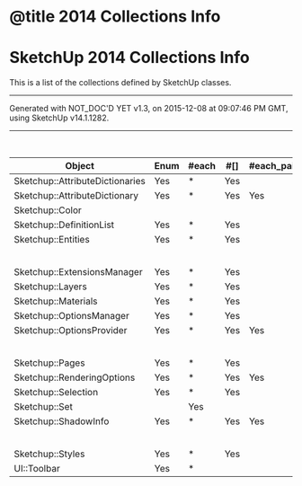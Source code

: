 # @title 2014 Collections Info
<style scoped>
\#filecontents table.gjl15 { border:none; border-collapse:collapse; margin-bottom:2em;}
\#filecontents table.gjl15 thead { border-bottom:2px solid #aaa; background-color:transparent;}
\#filecontents table.gjl15 tr    { border:none; background-color:transparent;}
\#filecontents table.gjl15 tr.clr { border-bottom:none; line-height:0.2em;}
\#filecontents table.gjl15 td:empty { border-top:1px solid #bbb; height:0.2em;}
\#filecontents table.gjl15 th { border:none; padding: 2px 10px 2px 3px; background-color:transparent; text-align:left;}
\#filecontents table.gjl15 td { border:none; padding: 2px 10px 2px 3px; background-color:transparent;}
\#filecontents table.gjl15 td.c, #filecontents table.gjl15 th.c { text-align:center;}
\#filecontents table.gjl15 td.r, #filecontents table.gjl15 th.r { text-align:right;}
</style>

# SketchUp 2014 Collections Info

This is a list of the collections defined by SketchUp classes.

---
Generated with NOT_DOC'D YET v1.3, on 2015-12-08 at 09:07:46 PM GMT, using SketchUp v14.1.1282.


---
<br/>
<table class='gjl15'>
<colgroup>
<col style='width:17.0em;' />
<col style='width: 4.0em;' />
<col style='width: 4.0em;' />
<col style='width: 3.0em;' />
<col style='width: 7.0em;' />
<col style='width:10.0em;' />
<col style='width: 4.0em;' />
</colgroup>
<tbody>
<thead><tr><th>Object</th><th class='c'>Enum</th><th class='c'>#each</th><th class='c'>#[]</th><th class='c'>#each_pair</th><th>Super</th><th>Type</th></tr></thead><tbody>
<tr><td>Sketchup::AttributeDictionaries</td><td class='c'>Yes</td><td class='c'>*</td><td class='c'>Yes</td><td class='c'> </td><td>Sketchup::Entity</td><td>Class</td></tr>
<tr><td>Sketchup::AttributeDictionary</td><td class='c'>Yes</td><td class='c'>*</td><td class='c'>Yes</td><td class='c'>Yes</td><td>Sketchup::Entity</td><td>Class</td></tr>
<tr><td>Sketchup::Color</td><td class='c'> </td><td class='c'> </td><td class='c'> </td><td class='c'> </td><td>Object</td><td>Class</td></tr>
<tr><td>Sketchup::DefinitionList</td><td class='c'>Yes</td><td class='c'>*</td><td class='c'>Yes</td><td class='c'> </td><td>Sketchup::Entity</td><td>Class</td></tr>
<tr><td>Sketchup::Entities</td><td class='c'>Yes</td><td class='c'>*</td><td class='c'>Yes</td><td class='c'> </td><td>Object</td><td>Class</td></tr>
<tr class='clr'><td>&#160;</td><td>&#160;</td><td>&#160;</td><td>&#160;</td><td>&#160;</td><td>&#160;</td><td>&#160;</td></tr>
<tr><td></td><td></td><td></td><td></td><td></td><td></td><td></td></tr>
<tr><td>Sketchup::ExtensionsManager</td><td class='c'>Yes</td><td class='c'>*</td><td class='c'>Yes</td><td class='c'> </td><td>Object</td><td>Class</td></tr>
<tr><td>Sketchup::Layers</td><td class='c'>Yes</td><td class='c'>*</td><td class='c'>Yes</td><td class='c'> </td><td>Sketchup::Entity</td><td>Class</td></tr>
<tr><td>Sketchup::Materials</td><td class='c'>Yes</td><td class='c'>*</td><td class='c'>Yes</td><td class='c'> </td><td>Sketchup::Entity</td><td>Class</td></tr>
<tr><td>Sketchup::OptionsManager</td><td class='c'>Yes</td><td class='c'>*</td><td class='c'>Yes</td><td class='c'> </td><td>Object</td><td>Class</td></tr>
<tr><td>Sketchup::OptionsProvider</td><td class='c'>Yes</td><td class='c'>*</td><td class='c'>Yes</td><td class='c'>Yes</td><td>Object</td><td>Class</td></tr>
<tr class='clr'><td>&#160;</td><td>&#160;</td><td>&#160;</td><td>&#160;</td><td>&#160;</td><td>&#160;</td><td>&#160;</td></tr>
<tr><td></td><td></td><td></td><td></td><td></td><td></td><td></td></tr>
<tr><td>Sketchup::Pages</td><td class='c'>Yes</td><td class='c'>*</td><td class='c'>Yes</td><td class='c'> </td><td>Sketchup::Entity</td><td>Class</td></tr>
<tr><td>Sketchup::RenderingOptions</td><td class='c'>Yes</td><td class='c'>*</td><td class='c'>Yes</td><td class='c'>Yes</td><td>Sketchup::Entity</td><td>Class</td></tr>
<tr><td>Sketchup::Selection</td><td class='c'>Yes</td><td class='c'>*</td><td class='c'>Yes</td><td class='c'> </td><td>Object</td><td>Class</td></tr>
<tr><td>Sketchup::Set</td><td class='c'> </td><td class='c'>Yes</td><td class='c'> </td><td class='c'> </td><td>Object</td><td>Class</td></tr>
<tr><td>Sketchup::ShadowInfo</td><td class='c'>Yes</td><td class='c'>*</td><td class='c'>Yes</td><td class='c'>Yes</td><td>Sketchup::Entity</td><td>Class</td></tr>
<tr class='clr'><td>&#160;</td><td>&#160;</td><td>&#160;</td><td>&#160;</td><td>&#160;</td><td>&#160;</td><td>&#160;</td></tr>
<tr><td></td><td></td><td></td><td></td><td></td><td></td><td></td></tr>
<tr><td>Sketchup::Styles</td><td class='c'>Yes</td><td class='c'>*</td><td class='c'>Yes</td><td class='c'> </td><td>Sketchup::Entity</td><td>Class</td></tr>
<tr><td>UI::Toolbar</td><td class='c'>Yes</td><td class='c'>*</td><td class='c'> </td><td class='c'> </td><td>Object</td><td>Class</td></tr>
</tbody>
</tbody></table>
